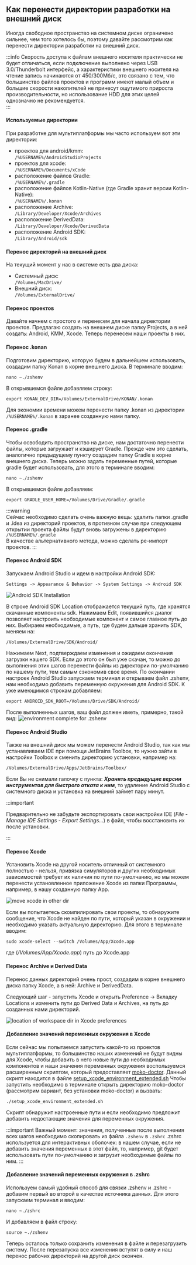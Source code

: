 ## Как перенести директории разработки на внешний диск

Иногда свободное пространство на системном диске ограничено сильнее, чем того хотелось бы, поэтому давайте рассмотрим как перенести директории разработки на внешний диск.

:::info
Скорость доступа к файлам внешнего носителя практически не будет отличаться, если подключение выполнено через USB 3.0/Thunderbolt интерфейс, а характеристики внешнего носителя на чтение запись начинаются от 450/300Мб/с, это связано с тем, что большинство файлов проектов и программ имеют малый объем и большие скорости накопителей не принесут ощутимого прироста производительности, но использование HDD для этих целей однозначно не рекомендуется.  
:::

#### Используемые директории

При разработке для мультиплатформы мы часто используем вот эти директории:

- проектов для android/kmm:  
  `/%USERNAME%/AndroidStudioProjects`
- проектов для xcode:  
  `/%USERNAME%/Documents/xCode`
- расположение файлов Gradle:  
  `/%USERNAME%/.gradle`
- расположение файлов Kotlin-Native (где Gradle хранит версии Kotlin-Native):  
  `/%USERNAME%/.konan`
- расположение Archive:  
  `/Library/Developer/Xcode/Archives`
- расположение DerivedData:  
  `/Library/Developer/Xcode/DerivedData`
- расположение Android SDK:  
  `/Library/Android/sdk`

#### Перенос директорий на внешний диск

На текущий момент у нас в системе есть два диска:

- Системный диск:  
  `/Volumes/MacDrive/`
- Внешний диск:  
  `/Volumes/ExternalDrive/`

#### Перенос проектов

Давайте начнем с простого и перенесем для начала директории проектов. Предлагаю создать на внешнем диске папку Projects, а в ней создать: Android, KMM, Xcode. Теперь перенесем наши проекты в них.

#### Перенос .konan

Подготовим директорию, которую будем в дальнейшем использовать, создадим папку Konan в корне внешнего диска. В терминале вводим:

`nano ~./zshenv`

В открывшемся файле добавляем строку:

`export KONAN_DEV_DIR=/Volumes/ExternalDrive/KONAN/.konan`

Для экономии времени можем перенести папку .konan из директории `/%USERNAME%/.konan` в заранее созданную нами папку.

#### Перенос .gradle

Чтобы освободить пространство на диске, нам достаточно перенести файлы, которые загружает и кэширует Gradle. Прежде чем это сделать, аналогично предыдущему пункту создадим папку Gradle в корне внешнего диска. Теперь можно задать переменные путей, которые gradle будет использовать, для этого в терминале вводим:

`nano ~./zshenv`

В открывшемся файле добавляем:

`export GRADLE_USER_HOME=/Volumes/Drive/Gradle/.gradle`

:::warning  
Сейчас необходимо сделать очень важную вещь: удалить папки .gradle и .idea из директорий проектов, в противном случае при следующем открытии проекта файлы будут вновь загружены в директорию` /%USERNAME%/.gradle`  
В качестве альтернативного метода, можно сделать ре-импорт проектов.  :::

#### Перенос Android SDK

Запускаем Android Studio и идем в настройки Android SDK:

`Settings -> Appearance & Behavior -> System Settings -> Android SDK`

![Android SDK Installation](https://github.com/ExNDY/kmm.icerock.dev/blob/movement_workspace_dir/learning/android_sdk_setup.jpg "Android SDK Installation")

В строке Android SDK Location отображается текущий путь, где хранятся скачанные компоненты sdk. Нажимаем Edit, появившийся диалог позволяет настроить необходимые компонент и самое главное путь до них. Выбираем необходимые, а путь, где будем дальше хранить SDK, меняем на:

`/Volumes/ExternalDrive/SDK/Android/`

Нажимаем Next, подтверждаем изменения и ожидаем окончания загрузки нашего SDK. Если до этого он был уже скачан, то можно до выполнения этих шагов перенести файлы из директории по-умолчанию по нашему пути, тем самым сэкономив свое время.
По окончании настроек Android Studio запускаем терминал и открываем файл .zshenv, нам необходимо добавить переменную окружения для Android SDK. К уже имеющимся строкам добавляем:

`export ANDROID_SDK_ROOT=/Volumes/Drive/SDK/Android/`

После выполненных шагов, ваш файл должен иметь, примерно, такой вид:
![environment complete for .zshenv](https://github.com/ExNDY/kmm.icerock.dev/blob/movement_workspace_dir/learning/environment_complete_example.png "Completed .zshenv")

#### Перенос Android Studio

Также на внешний диск мы можем перенести Android Studio, так как мы устанавливаем IDE при помощи JetBrains Toolbox, то нужно зайти в настройки Toolbox и сменить директорию установки, например на:

`/Volumes/ExternalDrive/Apps/JetBrains/Toolbox/`

Если Вы не снимали галочку с пункта: ***Хранить предыдущие версии инструментов для быстрого отката к ним***, то удаление Android Studio с системного диска и установка на внешний займет пару минут.

:::important

Предварительно не забудьте экспортировать свои настройки IDE (*File - Manage IDE Settings - Export Settings...*) в файл, чтобы восстановить их после установки.

:::

#### Перенос Xcode

Установить Xcode на другой носитель отличный от системного полностью - нельзя, привязка симуляторов и других необходимых зависимостей требует их наличия по пути по-умолчанию, но мы можем перенести установленное приложение Xcode из папки Программы, например, в нашу созданную папку App.

![move xcode in other dir](https://github.com/ExNDY/kmm.icerock.dev/blob/movement_workspace_dir/learning/move_xcode_in_other_dir.png "Move Xcode.app in App folder")

Если вы попытаетесь скомпилировать свои проекты, то обнаружите сообщение, что Xcode не найден по пути, который указан в окружении и необходимо указать актуальную директорию. Для этого в терминале вводим:

`sudo xcode-select --switch /Volumes/App/Xcode.app`

где (*/Volumes/App/Xcode.app*) путь до Xcode.app

#### Перенос Archive и Derived Data

Перенос данных директорий очень прост, создадим в корне внешнего диска папку Xcode, а в ней: Archive и DerivedData.

Следующий шаг - запустить Xcode и открыть Preference -> Вкладку Locations и изменить пути до Derived Data и Archives, на путь до созданных нами директорий.

![location of workspace dir in Xcode preferences](https://github.com/ExNDY/kmm.icerock.dev/blob/movement_workspace_dir/learning/change_xcode_paths_workdir.png "Xcode workspace dir")

#### Добавление значений переменных окружения в Xcode

Если сейчас мы попытаемся запустить какой-то из проектов мультиплатформы, то большинство наших изменений не будут видны для Xcode, чтобы добавить в него новые пути до необходимых компонентов и наши значения переменных окружения воспользуемся расширенным скриптом, который предоставляет [moko-doctor](https://github.com/icerockdev/moko-doctor). Данный скрипт находится в  файле [setup_xcode_environment_extended.sh](https://github.com/ExNDY/moko-doctor/blob/extended-moko-doctor/setup_xcode_environment_extended.sh)
Чтобы запустить необходимо  в терминале открыть директорию moko-doctor (рассмотрим вариант, без установки moko-doctor) и вызвать:

`./setup_xcode_environment_extended.sh`

Скрипт обнаружит настроенные пути и если необходимо предложит добавить недостающие значения для переменных окружения.



:::important
Важный момент: значения, полученные после выполнения всех шагов необходимо скопировать из файла `.zshenv` в `.zshrc`
.zshrc используется для интерактивных оболочек: в нашем случае, если не добавить значения переменных в этот файл, то, например, git будет использовать пути по-умолчанию и загрузит необходимые файлы по ним.
:::

#### Добавление значений переменных окружения в .zshrc

Используем самый удобный способ для связки .zshenv и .zshrc - добавим первый во второй в качестве источника данных. Для этого запускаем терминал и вводим:

`nano ~./zshrc`

И добавляем в файл строку:

`source ~./zshenv`

Теперь осталось только сохранить изменения в файле и перезагрузить систему. После перезапуска все изменения вступят в силу и наш перенос рабочих директорий на другой диск окончен.